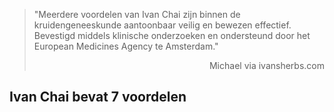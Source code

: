 > "Meerdere voordelen van Ivan Chai zijn binnen de kruidengeneeskunde aantoonbaar veilig en bewezen effectief. Bevestigd middels klinische onderzoeken en ondersteund door het European Medicines Agency te Amsterdam."
>
> <p style="text-align: right">Michael via ivansherbs.com</p>

## Ivan Chai bevat 7 voordelen

